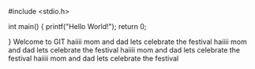 #include <stdio.h>

int main() {
   printf("Hello World!");
   return 0;
   
}
Welcome to GIT
haiiii mom and dad lets celebrate the festival
haiiii mom and dad lets celebrate the festival
haiiii mom and dad lets celebrate the festival
haiiii mom and dad lets celebrate the festival
